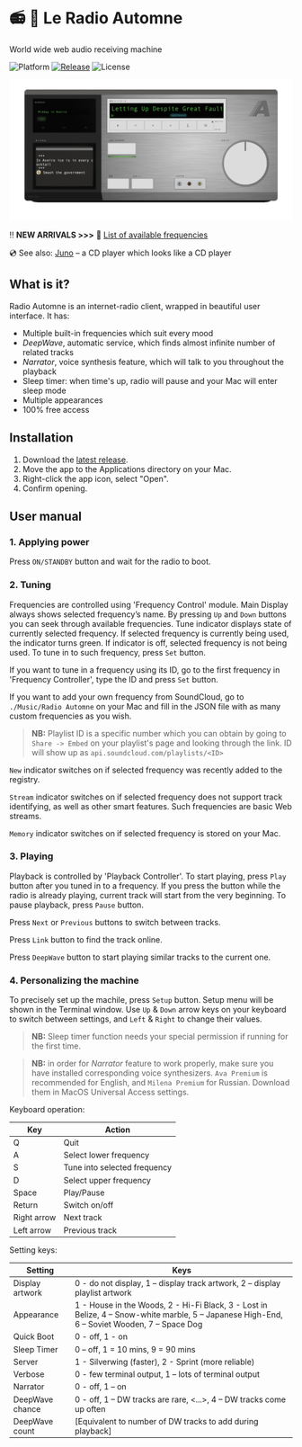 # 📻 🍂 Le Radio Automne
World wide web audio receiving machine

![Platform](https://img.shields.io/badge/platform-macOS-lightgrey)
[![Release](https://img.shields.io/badge/latest%20release-v1.1.4%20Samoyed-lightgrey)](https://github.com/Lesterrry/Radio-Automne/releases/latest)
![License](https://img.shields.io/badge/license-MIT-lightgrey)

![Screenshot](https://github.com/Lesterrry/Radio-Automne/raw/main/screeens/Main.gif)

‼️ **NEW ARRIVALS >>>** 📡 [List of available frequencies](https://github.com/Lesterrry/Radio-Automne/tree/main/Frequencies)

💿 See also: [Juno](https://github.com/lesterrry/juno) – a CD player which looks like a CD player

## What is it?
Radio Automne is an internet-radio client, wrapped in beautiful user interface. It has:
- Multiple built-in frequencies which suit every mood
- *DeepWave*, automatic service, which finds almost infinite number of related tracks
- *Narrator*, voice synthesis feature, which will talk to you throughout the playback
- Sleep timer: when time's up, radio will pause and your Mac will enter sleep mode
- Multiple appearances
- 100% free access

## Installation
1. Download the [latest release](https://github.com/Lesterrry/Radio-Automne/releases/latest).
2. Move the app to the Applications directory on your Mac.
3. Right-click the app icon, select "Open".
4. Confirm opening.

## User manual

### 1. Applying power
Press `ON/STANDBY` button and wait for the radio to boot.
### 2. Tuning
Frequencies are controlled using 'Frequency Control' module. Main Display always shows selected frequency’s name. By pressing `Up` and `Down` buttons you can seek through available frequencies. Tune indicator displays state of currently selected frequency. If selected frequency is currently being used, the indicator turns green. If indicator is off, selected frequency is not being used. To tune in to such frequency, press `Set` button.

If you want to tune in a frequency using its ID, go to the first frequency in 'Frequency Controller', type the ID and press `Set` button.

If you want to add your own frequency from SoundCloud, go to `./Music/Radio Automne` on your Mac and fill in the JSON file with as many custom frequencies as you wish.

>**NB:** Playlist ID is a specific number which you can obtain by going to `Share -> Embed` on your playlist's page and looking through the link. ID will show up as `api.soundcloud.com/playlists/<ID>`

`New` indicator switches on if selected frequency was recently added to the registry.

`Stream` indicator switches on if selected frequency does not support track identifying, as well as other smart features. Such frequencies are basic Web streams.

`Memory` indicator switches on if selected frequency is stored on your Mac.

### 3. Playing
Playback is controlled by 'Playback Controller'. To start playing, press `Play` button after you tuned in to a frequency. If you press the button while the radio is already playing, current track will start from the very beginning. 
To pause playback, press `Pause` button.

Press `Next` or `Previous` buttons to switch between tracks.

Press `Link` button to find the track online.

Press `DeepWave` button to start playing similar tracks to the current one.

### 4. Personalizing the machine
To precisely set up the machile, press `Setup` button. Setup menu will be shown in the Terminal window. Use `Up` & `Down` arrow keys on your keyboard to switch between settings, and `Left` & `Right` to change their values.

>**NB:** Sleep timer function needs your special permission if running for the first time.

>**NB:** in order for *Narrator* feature to work properly, make sure you have installed corresponding voice synthesizers. `Ava Premium` is recommended for English, and `Milena Premium` for Russian. Download them in MacOS Universal Access settings.

Keyboard operation:

| Key | Action |
| ------ | ------ |
| Q | Quit |
| A | Select lower frequency |
| S | Tune into selected frequency |
| D | Select upper frequency |
| Space | Play/Pause |
| Return | Switch on/off |
| Right arrow | Next track |
| Left arrow | Previous track |

Setting keys:

| Setting | Keys |
| ------ | ------ |
| Display artwork | 0 - do not display, 1 – display track artwork, 2 – display playlist artwork |
| Appearance | 1 - House in the Woods, 2 - Hi-Fi Black, 3 - Lost in Belize, 4 – Snow-white marble, 5 – Japanese High-End, 6 – Soviet Wooden, 7 – Space Dog |
| Quick Boot | 0 - off, 1 - on |
| Sleep Timer | 0 – off, 1 = 10 mins, 9 = 90 mins |
| Server | 1 - Silverwing (faster), 2 - Sprint (more reliable) |
| Verbose | 0 - few terminal output, 1 – lots of terminal output |
| Narrator | 0 - off, 1 – on |
| DeepWave chance | 0 - off, 1 – DW tracks are rare, <...>, 4 – DW tracks come up often |
| DeepWave count | [Equivalent to number of DW tracks to add during playback] |
